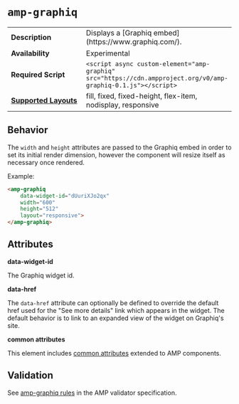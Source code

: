 <!---
Copyright 2015 The AMP HTML Authors. All Rights Reserved.

Licensed under the Apache License, Version 2.0 (the "License");
you may not use this file except in compliance with the License.
You may obtain a copy of the License at

      http://www.apache.org/licenses/LICENSE-2.0

Unless required by applicable law or agreed to in writing, software
distributed under the License is distributed on an "AS-IS" BASIS,
WITHOUT WARRANTIES OR CONDITIONS OF ANY KIND, either express or implied.
See the License for the specific language governing permissions and
limitations under the License.
-->

# <a name="amp-graphiq"></a> `amp-graphiq`

<table>
  <tr>
    <td width="40%"><strong>Description</strong></td>
    <td>Displays a [Graphiq embed](https://www.graphiq.com/).</td>
  </tr>
  <tr>
    <td width="40%"><strong>Availability</strong></td>
    <td>Experimental</td>
  </tr>
  <tr>
    <td width="40%"><strong>Required Script</strong></td>
    <td><code>&lt;script async custom-element="amp-graphiq" src="https://cdn.ampproject.org/v0/amp-graphiq-0.1.js">&lt;/script></code></td>
  </tr>
  <tr>
    <td class="col-fourty"><strong><a href="https://www.ampproject.org/docs/guides/responsive/control_layout.html">Supported Layouts</a></strong></td>
    <td>fill, fixed, fixed-height, flex-item, nodisplay, responsive</td>
  </tr>
  <!-- <tr>
    <td width="40%"><strong>Examples</strong></td>
    <td><a href="https://ampbyexample.com/components/amp-graphiq/">Annotated code example for amp-graphiq</a></td>
  </tr> -->
</table>

## Behavior

The `width` and `height` attributes are passed to the Graphiq embed in order to set its initial render dimension, however the component will resize itself as necessary once rendered.

Example:
```html
<amp-graphiq
    data-widget-id="dUuriXJo2qx"
    width="600"
    height="512"
    layout="responsive">
</amp-graphiq>
```

## Attributes

**data-widget-id**

The Graphiq widget id.

**data-href**

The `data-href` attribute can optionally be defined to override the default href used for the "See more details" link which appears in the widget. The default behavior is to link to an expanded view of the widget on Graphiq's site.

**common attributes**

This element includes [common attributes](https://www.ampproject.org/docs/reference/common_attributes) extended to AMP components.

## Validation

See [amp-graphiq rules](https://github.com/ampproject/amphtml/blob/master/extensions/amp-graphiq/0.1/validator-amp-graphiq.protoascii) in the AMP validator specification.
